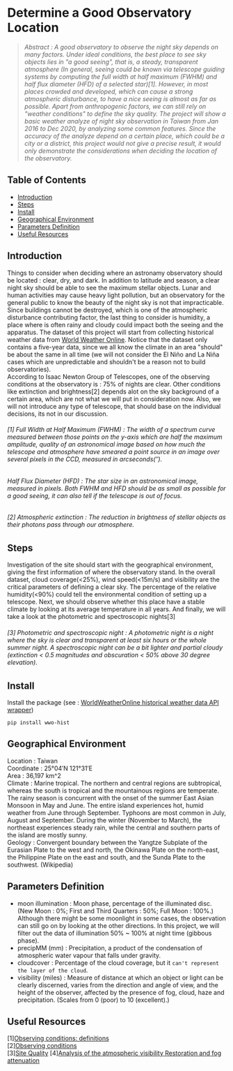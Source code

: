 # Determine a Good Observatory Location

>_Abstract : A good observatory to observe the night sky depends on many factors. Under ideal conditions, the best place to see sky objects lies in "a good seeing", that is, a steady, transparent atmosphere (In general, seeing could be known via telescope guiding systems by computing the full width at half maximum (FWHM) and half flux diameter (HFD) of a selected star)[1]. However, in most places crowded and developed, which can cause a strong atmospheric disturbance, to have a nice seeing is almost as far as possible. Apart from anthropogenic factors, we can still rely on "weather conditions" to define the sky quality. The project will show a basic weather analyze of night sky observation in Taiwan from Jan 2016 to Dec 2020, by analyzing some common features. Since the accuracy of the analyze depend on a certain place, which could be a city or a district, this project would not give a precise result, it would only demonstrate the considerations when deciding the location of the observatory._

## Table of Contents
 <ul>
<li><a href="#intro">Introduction</a></li>
<li><a href="#steps">Steps</a></li>
<li><a href="#insta">Install</a></li>
<li><a href="#GE">Geographical Environment</a></li>
<li><a href="#PD">Parameters Definition</a></li>
<li><a href="#UR">Useful Resources</a></li>
 </ul>

<a id='intro'></a>
## Introduction

Things to consider when deciding where an astronamy observatory should be located : clear, dry, and dark. In addition to latitude and season, a clear night sky should be able to see the maximum stellar objects. Lunar and human activities may cause heavy light pollution, but an observatory for the general public to know the beauty of the night sky is not that impracticable. Since buildings cannot be destroyed, which is one of the atmospheric disturbance contributing factor, the last thing to consider is humidity, a place where is often rainy and cloudy could impact both the seeing and the apparatus. The dataset of this project will start from collecting historical weather data from [World Weather Online](https://www.worldweatheronline.com/developer/). Notice that the dataset only contains a five-year data, since we all know the climate in an area "should" be about the same in all time (we will not consider the El Niño and La Niña cases which are unpredictable and shouldn't be a reason not to build observatories).  
According to Isaac Newton Group of Telescopes, one of the observing conditions at the observatory is : 75% of nights are clear.
Other conditions like extinction and brightness[2] depends alot on the sky background of a certain area, which are not what we will put in consideration now. Also, we will not introduce any type of telescope, that should base on the individual decisions, its not in our discussion.  

###### [1] Full Width at Half Maximum (FWHM) : The width of a spectrum curve measured between those points on the y-axis which are half the maximum amplitude, quality of an astronomical image based on how much the telescope and atmosphere have smeared a point source in an image over several pixels in the CCD, measured in arcseconds(″).
###### Half Flux Diameter (HFD) : The star size in an astronomical image, measured in pixels. Both FWHM and HFD should be as small as possible for a good seeing, it can also tell if the telescope is out of focus.

###### [2] Atmospheric extinction : The reduction in brightness of stellar objects as their photons pass through our atmosphere.

<a id='steps'></a>
## Steps
Investigation of the site should start with the geographical environment, giving the first information of where the observatory stand. In the overall dataset, cloud coverage(<25%), wind speed(<15m/s) and visibility are the critical parameters of defining a clear sky. The percentage of the relative humidity(<90%) could tell the environmental condition of setting up a telescope. Next, we should observe whether this place have a stable climate by looking at its average temperature in all years. And finally, we will take a look at the photometric and spectroscopic nights[3]  
###### [3] Photometric and spectroscopic night : A photometric night is a night where the sky is clear and transparent at least six hours or the whole summer night. A spectroscopic night can be a bit lighter and partial cloudy (extinction < 0.5 magnitudes and obscuration < 50% above 30 degree elevation).

<a id='insta'></a>
## Install

Install the package (see : [WorldWeatherOnline historical weather data API wrapper](https://github.com/ekapope/WorldWeatherOnline#install-the-package))
```
pip install wwo-hist
```

<a id='GE'></a>
## Geographical Environment
Location : Taiwan  
Coordinate : 25°04′N 121°31′E  
Area : 36,197 km^2  
Climate : Marine tropical. The northern and central regions are subtropical, whereas the south is tropical and the mountainous regions are temperate. The rainy season is concurrent with the onset of the summer East Asian Monsoon in May and June. The entire island experiences hot, humid weather from June through September. Typhoons are most common in July, August and September. During the winter (November to March), the northeast experiences steady rain, while the central and southern parts of the island are mostly sunny.  
Geology : Convergent boundary between the Yangtze Subplate of the Eurasian Plate to the west and north, the Okinawa Plate on the north-east, the Philippine Plate on the east and south, and the Sunda Plate to the southwest. (Wikipedia)  

<a id='PD'></a>
## Parameters Definition
* moon illumination : Moon phase, percentage of the illuminated disc. (New Moon : 0%; First and Third Quarters : 50%; Full Moon : 100%.) Although there might be some moonlight in some cases, the observation can still go on by looking at the other directions. In this project, we will filter out the data of illumination 50% ~ 100% at night time (gibbous phase).
* precipMM (mm) : Precipitation, a product of the condensation of atmospheric water vapour that falls under gravity.
* cloudcover : Percentage of the cloud coverage, but it `can't represent the layer of the cloud`.
* visibility (miles) : Measure of distance at which an object or light can be clearly discerned, varies from the direction and angle of view, and the height of the observer, affected by the presence of fog, cloud, haze and precipitation. (Scales from 0 (poor) to 10 (excellent).)

<a id='UR'></a>
## Useful Resources
[1][Observing conditions: definitions](https://www.eso.org/sci/observing/phase2/ObsConditions.html)  
[2][Observing conditions](http://www.ing.iac.es/astronomy/observing/manuals/html_manuals/general/obs_guide/node9.html)  
[3][Site Quality](http://www.ing.iac.es/astronomy/observing/conditions/#ext)
[4][Analysis of the atmospheric visibility Restoration and fog attenuation](https://www.semanticscholar.org/paper/Analysis-of-the-atmospheric-visibility-Restoration-Deshpande/662237bb893d2b50a728751880f20cf1f8225aef)

